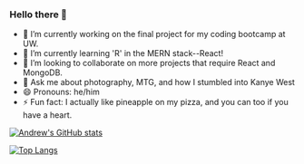 ### Hello there 👋

- 🔭 I’m currently working on the final project for my coding bootcamp at UW.
- 🌱 I’m currently learning 'R' in the MERN stack--React!
- 👯 I’m looking to collaborate on more projects that require React and MongoDB.
- 💬 Ask me about photography, MTG, and how I stumbled into Kanye West
- 😄 Pronouns: he/him
- ⚡ Fun fact: I actually like pineapple on my pizza, and you can too if you have a heart.

[![Andrew's GitHub stats](https://github-readme-stats.vercel.app/api?username=andrewtranmsw&show_icons=true&theme=dracula)](https://github.com/andrewtranmsw/github-readme-stats)

[![Top Langs](https://github-readme-stats.vercel.app/api/top-langs/?username=andrewtranmsw&layout=compact)](https://github.com/andrewtranmsw/github-readme-stats)

<!--
**AndrewTranMSW/andrewtranmsw** is a ✨ _special_ ✨ repository because its `README.md` (this file) appears on your GitHub profile.

Here are some ideas to get you started:

- 🔭 I’m currently working on ...
- 🌱 I’m currently learning ...
- 👯 I’m looking to collaborate on ...
- 🤔 I’m looking for help with ...
- 💬 Ask me about ...
- 📫 How to reach me: ...
- 😄 Pronouns: ...
- ⚡ Fun fact: ...
-->

